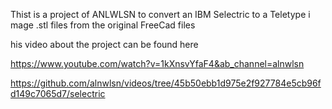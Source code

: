 Thist is a project of ANLWLSN to convert an IBM Selectric to a Teletype i mage .stl files from the original FreeCad files

his video about the project can be found here

https://www.youtube.com/watch?v=1kXnsvYfaF4&ab_channel=alnwlsn



https://github.com/alnwlsn/videos/tree/45b50ebb1d975e2f927784e5cb96fd149c7065d7/selectric
